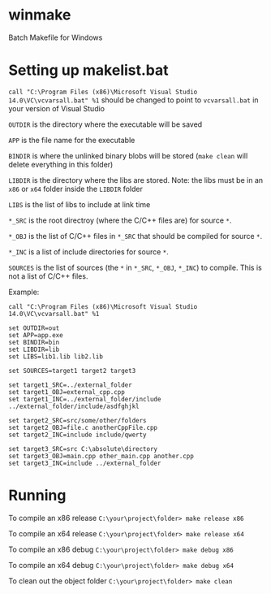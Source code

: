 # winmake
Batch Makefile for Windows

# Setting up makelist.bat
`call "C:\Program Files (x86)\Microsoft Visual Studio 14.0\VC\vcvarsall.bat" %1` should be changed to point to `vcvarsall.bat` in your version of Visual Studio

`OUTDIR` is the directory where the executable will be saved

`APP` is the file name for the executable

`BINDIR` is where the unlinked binary blobs will be stored (`make clean` will delete everything in this folder)

`LIBDIR` is the directory where the libs are stored. Note: the libs must be in an `x86` or `x64` folder inside the `LIBDIR` folder

`LIBS` is the list of libs to include at link time

`*_SRC` is the root directroy (where the C/C++ files are) for source `*`.

`*_OBJ` is the list of C/C++ files in `*_SRC` that should be compiled for source `*`.

`*_INC` is a list of include directories for source `*`.

`SOURCES` is the list of sources (the `*` in `*_SRC`, `*_OBJ`, `*_INC`) to compile. This is not a list of C/C++ files.

Example:

```
call "C:\Program Files (x86)\Microsoft Visual Studio 14.0\VC\vcvarsall.bat" %1

set OUTDIR=out
set APP=app.exe
set BINDIR=bin
set LIBDIR=lib
set LIBS=lib1.lib lib2.lib

set SOURCES=target1 target2 target3

set target1_SRC=../external_folder
set target1_OBJ=external_cpp.cpp
set target1_INC=../external_folder/include ../external_folder/include/asdfghjkl

set target2_SRC=src/some/other/folders
set target2_OBJ=file.c anotherCppFile.cpp
set target2_INC=include include/qwerty

set target3_SRC=src C:\absolute\directory
set target3_OBJ=main.cpp other_main.cpp another.cpp
set target3_INC=include ../external_folder
```

# Running

To compile an x86 release ``C:\your\project\folder> make release x86``

To compile an x64 release ``C:\your\project\folder> make release x64``

To compile an x86 debug ``C:\your\project\folder> make debug x86``

To compile an x64 debug ``C:\your\project\folder> make debug x64``

To clean out the object folder ``C:\your\project\folder> make clean``
